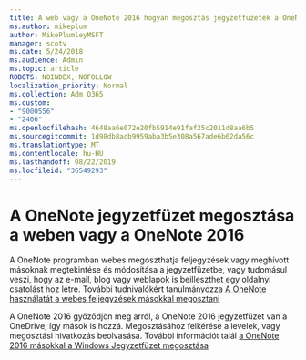 ```yaml
---
title: A web vagy a OneNote 2016 hogyan megosztás jegyzetfüzetek a OneNote programban
ms.author: mikeplum
author: MikePlumleyMSFT
manager: scotv
ms.date: 5/24/2018
ms.audience: Admin
ms.topic: article
ROBOTS: NOINDEX, NOFOLLOW
localization_priority: Normal
ms.collection: Adm_O365
ms.custom:
- "9000556"
- "2406"
ms.openlocfilehash: 4648aa6e072e20fb5914e91faf25c2011d8aa6b5
ms.sourcegitcommit: 1d98db8acb9959aba3b5e308a567ade6b62da56c
ms.translationtype: MT
ms.contentlocale: hu-HU
ms.lasthandoff: 08/22/2019
ms.locfileid: "36549293"
---
```

# <a name="share-notebooks-in-onenote-for-the-web-or-onenote-2016"></a>A OneNote jegyzetfüzet megosztása a weben vagy a OneNote 2016

A OneNote programban webes megoszthatja feljegyzések vagy meghívott másoknak megtekintése és módosítása a jegyzetfüzetbe, vagy tudomásul veszi, hogy az e-mail, blog vagy weblapok is beilleszthet egy oldalnyi csatolást hoz létre. További tudnivalókért tanulmányozza [A OneNote használatát a webes feljegyzések másokkal megosztani](https://support.office.com/article/D3481FBE-E06C-4883-B7E9-B2EE9F38AED3)

A OneNote 2016 győződjön meg arról, a OneNote 2016 jegyzetfüzet van a OneDrive, így mások is hozzá. Megosztásához felkérése a levelek, vagy megosztási hivatkozás beolvasása. További információt talál [a OneNote 2016 másokkal a Windows Jegyzetfüzet megosztása](https://support.office.com/article/d14b6033-7a95-4536-9216-bb0a5e0f8285)